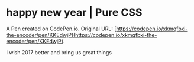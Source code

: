 # happy new year | Pure CSS

A Pen created on CodePen.io. Original URL: [https://codepen.io/xkmqfbxi-the-encoder/pen/KKEdwjP](https://codepen.io/xkmqfbxi-the-encoder/pen/KKEdwjP).

I wish 2017 better and bring us great things